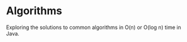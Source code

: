 Algorithms
==========
Exploring the solutions to common algorithms in O(n) or O(log n) time in Java. 
